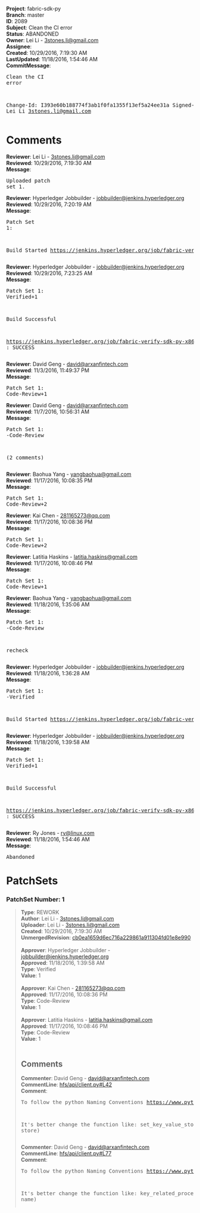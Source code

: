 <strong>Project</strong>: fabric-sdk-py<br><strong>Branch</strong>: master<br><strong>ID</strong>: 2089<br><strong>Subject</strong>: Clean the CI error<br><strong>Status</strong>: ABANDONED<br><strong>Owner</strong>: Lei Li - 3stones.li@gmail.com<br><strong>Assignee</strong>:<br><strong>Created</strong>: 10/29/2016, 7:19:30 AM<br><strong>LastUpdated</strong>: 11/18/2016, 1:54:46 AM<br><strong>CommitMessage</strong>:<br><pre>Clean the CI error

Change-Id: I393e60b188774f3ab1f0fa1355f13ef5a24ee31a
Signed-Off-By: Lei Li <3stones.li@gmail.com>
</pre><h1>Comments</h1><strong>Reviewer</strong>: Lei Li - 3stones.li@gmail.com<br><strong>Reviewed</strong>: 10/29/2016, 7:19:30 AM<br><strong>Message</strong>: <pre>Uploaded patch set 1.</pre><strong>Reviewer</strong>: Hyperledger Jobbuilder - jobbuilder@jenkins.hyperledger.org<br><strong>Reviewed</strong>: 10/29/2016, 7:20:19 AM<br><strong>Message</strong>: <pre>Patch Set 1:

Build Started https://jenkins.hyperledger.org/job/fabric-verify-sdk-py-x86_64/6/</pre><strong>Reviewer</strong>: Hyperledger Jobbuilder - jobbuilder@jenkins.hyperledger.org<br><strong>Reviewed</strong>: 10/29/2016, 7:23:25 AM<br><strong>Message</strong>: <pre>Patch Set 1: Verified+1

Build Successful 

https://jenkins.hyperledger.org/job/fabric-verify-sdk-py-x86_64/6/ : SUCCESS</pre><strong>Reviewer</strong>: David Geng - david@arxanfintech.com<br><strong>Reviewed</strong>: 11/3/2016, 11:49:37 PM<br><strong>Message</strong>: <pre>Patch Set 1: Code-Review+1</pre><strong>Reviewer</strong>: David Geng - david@arxanfintech.com<br><strong>Reviewed</strong>: 11/7/2016, 10:56:31 AM<br><strong>Message</strong>: <pre>Patch Set 1: -Code-Review

(2 comments)</pre><strong>Reviewer</strong>: Baohua Yang - yangbaohua@gmail.com<br><strong>Reviewed</strong>: 11/17/2016, 10:08:35 PM<br><strong>Message</strong>: <pre>Patch Set 1: Code-Review+2</pre><strong>Reviewer</strong>: Kai Chen - 281165273@qq.com<br><strong>Reviewed</strong>: 11/17/2016, 10:08:36 PM<br><strong>Message</strong>: <pre>Patch Set 1: Code-Review+2</pre><strong>Reviewer</strong>: Latitia Haskins - latitia.haskins@gmail.com<br><strong>Reviewed</strong>: 11/17/2016, 10:08:46 PM<br><strong>Message</strong>: <pre>Patch Set 1: Code-Review+1</pre><strong>Reviewer</strong>: Baohua Yang - yangbaohua@gmail.com<br><strong>Reviewed</strong>: 11/18/2016, 1:35:06 AM<br><strong>Message</strong>: <pre>Patch Set 1: -Code-Review

recheck</pre><strong>Reviewer</strong>: Hyperledger Jobbuilder - jobbuilder@jenkins.hyperledger.org<br><strong>Reviewed</strong>: 11/18/2016, 1:36:28 AM<br><strong>Message</strong>: <pre>Patch Set 1: -Verified

Build Started https://jenkins.hyperledger.org/job/fabric-verify-sdk-py-x86_64/24/</pre><strong>Reviewer</strong>: Hyperledger Jobbuilder - jobbuilder@jenkins.hyperledger.org<br><strong>Reviewed</strong>: 11/18/2016, 1:39:58 AM<br><strong>Message</strong>: <pre>Patch Set 1: Verified+1

Build Successful 

https://jenkins.hyperledger.org/job/fabric-verify-sdk-py-x86_64/24/ : SUCCESS</pre><strong>Reviewer</strong>: Ry Jones - ry@linux.com<br><strong>Reviewed</strong>: 11/18/2016, 1:54:46 AM<br><strong>Message</strong>: <pre>Abandoned</pre><h1>PatchSets</h1><h3>PatchSet Number: 1</h3><blockquote><strong>Type</strong>: REWORK<br><strong>Author</strong>: Lei Li - 3stones.li@gmail.com<br><strong>Uploader</strong>: Lei Li - 3stones.li@gmail.com<br><strong>Created</strong>: 10/29/2016, 7:19:30 AM<br><strong>UnmergedRevision</strong>: [cb0ea1659d6ec716a229861a911304fd01e8e990](https://github.com/hyperledger-gerrit-archive/fabric-sdk-py/commit/cb0ea1659d6ec716a229861a911304fd01e8e990)<br><br><strong>Approver</strong>: Hyperledger Jobbuilder - jobbuilder@jenkins.hyperledger.org<br><strong>Approved</strong>: 11/18/2016, 1:39:58 AM<br><strong>Type</strong>: Verified<br><strong>Value</strong>: 1<br><br><strong>Approver</strong>: Kai Chen - 281165273@qq.com<br><strong>Approved</strong>: 11/17/2016, 10:08:36 PM<br><strong>Type</strong>: Code-Review<br><strong>Value</strong>: 1<br><br><strong>Approver</strong>: Latitia Haskins - latitia.haskins@gmail.com<br><strong>Approved</strong>: 11/17/2016, 10:08:46 PM<br><strong>Type</strong>: Code-Review<br><strong>Value</strong>: 1<br><br><h2>Comments</h2><strong>Commenter</strong>: David Geng - david@arxanfintech.com<br><strong>CommentLine</strong>: [hfs/api/client.py#L42](https://github.com/hyperledger-gerrit-archive/fabric-sdk-py/blob/cb0ea1659d6ec716a229861a911304fd01e8e990/hfs/api/client.py#L42)<br><strong>Comment</strong>: <pre>To follow the python Naming Conventions
https://www.python.org/dev/peps/pep-0008/#function-names

It's better change the function like:
set_key_value_store(self, store)</pre><strong>Commenter</strong>: David Geng - david@arxanfintech.com<br><strong>CommentLine</strong>: [hfs/api/client.py#L77](https://github.com/hyperledger-gerrit-archive/fabric-sdk-py/blob/cb0ea1659d6ec716a229861a911304fd01e8e990/hfs/api/client.py#L77)<br><strong>Comment</strong>: <pre>To follow the python Naming Conventions
https://www.python.org/dev/peps/pep-0008/#function-names

It's better change the function like:
key_related_process(self, name)</pre></blockquote>